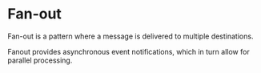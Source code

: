 # Fan-out

Fan-out is a pattern where a message is delivered to multiple destinations.

Fanout provides asynchronous event notifications, which in turn allow for parallel processing. 
